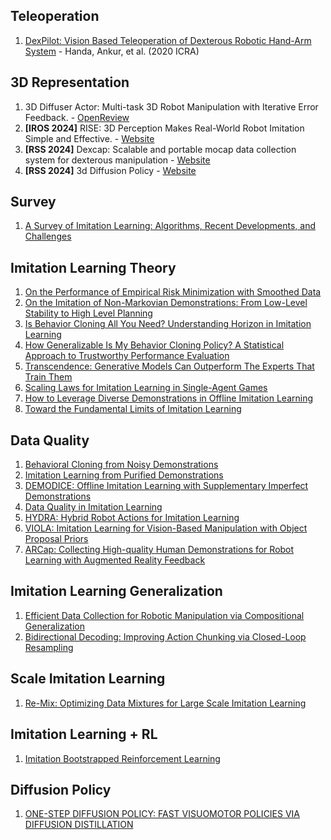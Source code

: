 ## Teleoperation

1. [DexPilot: Vision Based Teleoperation of Dexterous Robotic Hand-Arm System](https://arxiv.org/pdf/1910.03135) - Handa, Ankur, et al. (2020 ICRA)

## 3D Representation

1. 3D Diffuser Actor: Multi-task 3D Robot Manipulation with Iterative Error Feedback. - [OpenReview](https://openreview.net/forum?id=UnsLGUCynE)
2. **[IROS 2024]** RISE: 3D Perception Makes Real-World Robot Imitation Simple and Effective.  - [Website](https://rise-policy.github.io/)
3. **[RSS 2024]** Dexcap: Scalable and portable mocap data collection system for dexterous manipulation - [Website](https://dex-cap.github.io/)
4. **[RSS 2024]**  3d Diffusion Policy - [Website](https://3d-diffusion-policy.github.io/)

## Survey

1. [A Survey of Imitation Learning: Algorithms, Recent Developments, and Challenges](https://arxiv.org/pdf/2309.02473#page=1.93)

## Imitation Learning Theory

1. [On the Performance of Empirical Risk Minimization with Smoothed Data](https://arxiv.org/pdf/2402.14987)
2. [On the Imitation of Non-Markovian Demonstrations: From Low-Level Stability to High Level Planning](https://openreview.net/pdf?id=ZRQMCuIAcZ)
3. [Is Behavior Cloning All You Need? Understanding Horizon in Imitation Learning](https://arxiv.org/pdf/2407.15007v1)
4. [How Generalizable Is My Behavior Cloning Policy? A Statistical Approach to Trustworthy Performance Evaluation](https://arxiv.org/pdf/2405.05439)
5. [Transcendence: Generative Models Can Outperform The Experts That Train Them](https://arxiv.org/pdf/2406.11741)
6. [Scaling Laws for Imitation Learning in Single-Agent Games](https://arxiv.org/pdf/2307.09423)
7. [How to Leverage Diverse Demonstrations in Offline Imitation Learning](https://arxiv.org/pdf/2405.17476)
8. [Toward the Fundamental Limits of Imitation Learning](https://proceedings.neurips.cc/paper_files/paper/2020/file/1e7875cf32d306989d80c14308f3a099-Paper.pdf)

## Data Quality

1. [Behavioral Cloning from Noisy Demonstrations](https://openreview.net/forum?id=zrT3HcsWSAt)
2. [Imitation Learning from Purified Demonstrations](https://yunke-wang.github.io)
3. [DEMODICE: Offline Imitation Learning with Supplementary Imperfect Demonstrations](https://openreview.net/pdf?id=BrPdX1bDZkQ)
4. [Data Quality in Imitation Learning](https://arxiv.org/abs/2306.02437)
5. [HYDRA: Hybrid Robot Actions for Imitation Learning]()
6. [VIOLA: Imitation Learning for Vision-Based Manipulation with Object Proposal Priors](https://arxiv.org/pdf/2210.11339)
7. [ARCap: Collecting High-quality Human Demonstrations for Robot Learning with Augmented Reality Feedback](https://arxiv.org/pdf/2410.08464)

## Imitation Learning Generalization

1. [Efficient Data Collection for Robotic Manipulation via Compositional Generalization](https://arxiv.org/pdf/2403.05110)
2. [Bidirectional Decoding: Improving Action Chunking via Closed-Loop Resampling](https://arxiv.org/abs/2408.17355)

## Scale Imitation Learning

1. [Re-Mix: Optimizing Data Mixtures for Large Scale Imitation Learning](https://arxiv.org/pdf/2408.14037)

## Imitation Learning + RL

1. [Imitation Bootstrapped Reinforcement Learning](https://arxiv.org/pdf/2311.02198)

## Diffusion Policy

1. [ONE-STEP DIFFUSION POLICY: FAST VISUOMOTOR POLICIES VIA DIFFUSION DISTILLATION](https://arxiv.org/pdf/2410.2125)
